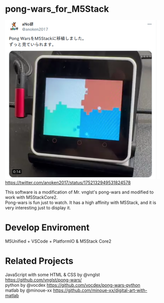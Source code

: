 # pong-wars_for_M5Stack
![X_movie](https://github.com/anoken/pong-wars-forM5Stack/blob/main/doc/anoken_x.png)<br>
https://twitter.com/anoken2017/status/1752132949531824578<br>

This software is a modification of Mr. vnglst's pong-wars and modified to work with M5StackCore2.<br>
Pong-wars is fun just to watch. It has a high affinity with M5Stack, and it is very interesting just to display it.<br>

# Develop Enviroment
M5Unified + VSCode + PlatformIO & M5Stack Core2<br>

# Related Projects
JavaScript with some HTML & CSS by @vnglst
https://github.com/vnglst/pong-wars/<br>
python by @vocdex
https://github.com/vocdex/pong-wars-python<br>
matlab by @minoue-xx
https://github.com/minoue-xx/digital-art-with-matlab<br>
